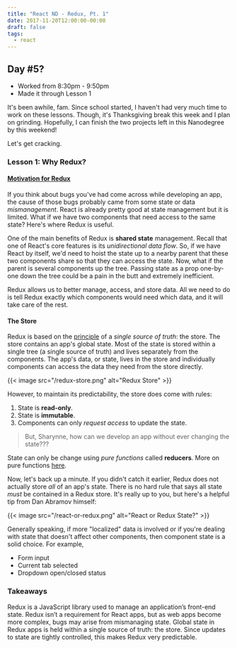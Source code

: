 ```yaml
---
title: "React ND - Redux, Pt. 1"
date: 2017-11-20T12:00:00-00:00
draft: false
tags:
  - react
---
```


## Day #5?
* Worked from 8:30pm - 9:50pm
* Made it through Lesson 1

It's been awhile, fam. Since school started, I haven't had very much time to work on these lessons. Though, it's Thanksgiving break this week and I plan on grinding. Hopefully, I can finish the two projects left in this Nanodegree by this weekend!

Let's get cracking.

### Lesson 1: Why Redux?
#### [Motivation for Redux][1]
If you think about bugs you've had come across while developing an app, the cause of those bugs probably came from some state or data *mismanagement*. React is already pretty good at state management but it is limited. What if we have two components that need access to the same state? Here's where Redux is useful.

One of the main benefits of Redux is **shared state** management. Recall that one of React's core features is its *unidirectional data flow*. So, if we have React by itself, we'd need to hoist the state up to a nearby parent that these two components share so that they can access the state. Now, what if the parent is several components up the tree. Passing state as a prop one-by-one down the tree could be a pain in the butt and extremely inefficient.

Redux allows us to better manage, access, and store data. All we need to do is tell Redux exactly which components would need which data, and it will take care of the rest.

#### The Store
Redux is based on the [principle][2] of a *single source of truth*: the store. The store contains an app's global state. Most of the state is stored within a single tree (a single source of truth) and lives separately from the components. The app's data, or state, lives in the store and individually components can access the data they need from the store directly.

{{< image src="/redux-store.png" alt="Redux Store" >}}

However, to maintain its predictability, the store does come with rules:
1. State is **read-only**.
2. State is **immutable**.
3. Components can only *request access* to update the state.

> But, Sharynne, how can we develop an app without ever changing the state???

State can only be change using *pure functions* called **reducers**. More on pure functions [here][3].

Now, let's back up a minute. If you didn't catch it earlier, Redux does not actually store *all* of an app's state. There is no hard rule that says all state *must* be contained in a Redux store. It's really up to you, but here's a helpful tip from Dan Abramov himself:

{{< image src="/react-or-redux.png" alt="React or Redux State?" >}}

Generally speaking, if more "localized" data is involved or if you're dealing with state that doesn't affect other components, then component state is a solid choice. For example,

* Form input
* Current tab selected
* Dropdown open/closed status

### Takeaways
Redux is a JavaScript library used to manage an application’s front-end state. Redux isn’t a requirement for React apps, but as web apps become more complex, bugs may arise from mismanaging state. Global state in Redux apps is held within a single source of truth: the store. Since updates to state are tightly controlled, this makes Redux very predictable.


[1]: https://redux.js.org/docs/introduction/Motivation.html
[2]: https://redux.js.org/docs/introduction/ThreePrinciples.html#three-principles
[3]: https://medium.com/javascript-scene/master-the-javascript-interview-what-is-a-pure-function-d1c076bec976
